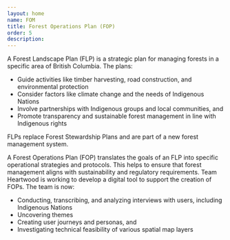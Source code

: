 ```yaml
---
layout: home
name: FOM
title: Forest Operations Plan (FOP)
order: 5
description:
---
```


A Forest Landscape Plan (FLP) is a strategic plan for managing forests in a specific area of British Columbia. The plans:

- Guide activities like timber harvesting, road construction, and environmental protection
- Consider factors like climate change and the needs of Indigenous Nations
- Involve partnerships with Indigenous groups and local communities, and
- Promote transparency and sustainable forest management in line with Indigenous rights

FLPs replace Forest Stewardship Plans and are part of a new forest management system.

A Forest Operations Plan (FOP) translates the goals of an FLP into specific operational strategies and protocols. This helps to ensure that forest management aligns with sustainability and regulatory requirements.
Team Heartwood is working to develop a digital tool to support the creation of FOPs. The team is now:

- Conducting, transcribing, and analyzing interviews with users, including Indigenous Nations
- Uncovering themes
- Creating user journeys and personas, and
- Investigating technical feasibility of various spatial map layers
